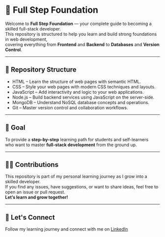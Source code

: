 # 🌟 Full Step Foundation

Welcome to **Full Step Foundation** — your complete guide to becoming a skilled full-stack developer.  
This repository is structured to help you learn and build strong foundations in web development,  
covering everything from **Frontend** and **Backend** to **Databases** and **Version Control**.

---

## 📁 Repository Structure

- HTML – Learn the structure of web pages with semantic HTML.
- CSS – Style your web pages with modern CSS techniques and layouts.
- JavaScript – Add interactivity and logic to your web applications.
- Node.js – Build backend services using JavaScript on the server-side.
- MongoDB – Understand NoSQL database concepts and operations.
- Git – Master version control and collaboration workflows.

---

## 🚀 Goal

To provide a **step-by-step** learning path for students and self-learners  
who want to master **full-stack development** from the ground up.

---

## 🙋‍♀️ Contributions

This repository is part of my personal learning journey as I grow into a skilled developer.  
If you find any issues, have suggestions, or want to share ideas, feel free to open an issue or pull request.  
**Let’s learn and grow together!**

---

## 🔗 Let's Connect

Follow my learning journey and connect with me on [LinkedIn](https://www.linkedin.com/in/bharati-sahoo-544453299/)
